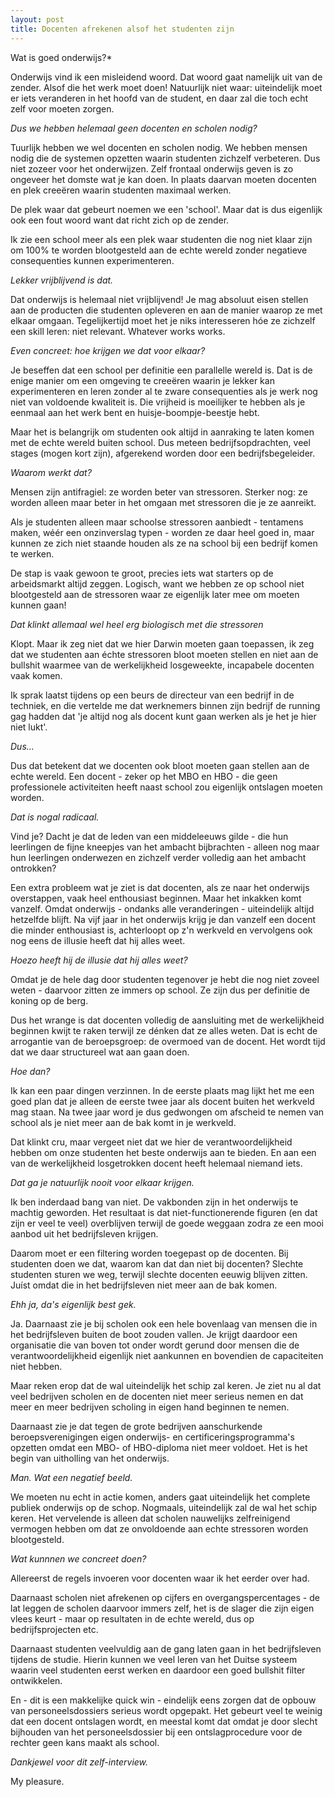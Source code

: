 ```yaml
---
layout: post
title: Docenten afrekenen alsof het studenten zijn
---
```


Wat is goed onderwijs?*

Onderwijs vind ik een misleidend woord. Dat woord gaat namelijk uit van de zender. Alsof die het werk moet doen! Natuurlijk niet waar: uiteindelijk moet er iets veranderen in het hoofd van de student, en daar zal die toch echt zelf voor moeten zorgen.

*Dus we hebben helemaal geen docenten en scholen nodig?*

Tuurlijk hebben we wel docenten en scholen nodig. We hebben mensen nodig die de systemen opzetten waarin studenten zichzelf verbeteren. Dus niet zozeer voor het onderwijzen. Zelf frontaal onderwijs geven is zo ongeveer het domste wat je kan doen. In plaats daarvan moeten docenten en plek creeëren waarin studenten maximaal werken.

De plek waar dat gebeurt noemen we een 'school'. Maar dat is dus eigenlijk ook een fout woord want dat richt zich op de zender.

Ik zie een school meer als een plek waar studenten die nog niet klaar zijn om 100% te worden blootgesteld aan de echte wereld zonder negatieve consequenties kunnen experimenteren.

*Lekker vrijblijvend is dat.*

Dat onderwijs is helemaal niet vrijblijvend! Je mag absoluut eisen stellen aan de producten die studenten opleveren en aan de manier waarop ze met elkaar omgaan. Tegelijkertijd moet het je niks interesseren hóe ze zichzelf een skill leren: niet relevant. Whatever works works.

*Even concreet: hoe krijgen we dat voor elkaar?*

Je beseffen dat een school per definitie een parallelle wereld is. Dat is de enige manier om een omgeving te creeëren waarin je lekker kan experimenteren en leren zonder al te zware consequenties als je werk nog niet van voldoende kwaliteit is. Die vrijheid is moeilijker te hebben als je eenmaal aan het werk bent en huisje-boompje-beestje hebt.

Maar het is belangrijk om studenten ook altijd in aanraking te laten komen met de echte wereld buiten school. Dus meteen bedrijfsopdrachten, veel stages (mogen kort zijn), afgerekend worden door een bedrijfsbegeleider.

*Waarom werkt dat?*

Mensen zijn antifragiel: ze worden beter van stressoren. Sterker nog: ze worden alleen maar beter in het omgaan met stressoren die je ze aanreikt.

Als je studenten alleen maar schoolse stressoren aanbiedt - tentamens maken, wéér een onzinverslag typen - worden ze daar heel goed in, maar kunnen ze zich niet staande houden als ze na school bij een bedrijf komen te werken.

De stap is vaak gewoon te groot, precies iets wat starters op de arbeidsmarkt altijd zeggen. Logisch, want we hebben ze op school niet blootgesteld aan de stressoren waar ze eigenlijk later mee om moeten kunnen gaan!

*Dat klinkt allemaal wel heel erg biologisch met die stressoren*

Klopt. Maar ik zeg niet dat we hier Darwin moeten gaan toepassen, ik zeg dat we studenten aan échte stressoren bloot moeten stellen en niet aan de bullshit waarmee van de werkelijkheid losgeweekte, incapabele docenten vaak komen.

Ik sprak laatst tijdens op een beurs de directeur van een bedrijf in de techniek, en die vertelde me dat werknemers binnen zijn bedrijf de running gag hadden dat 'je altijd nog als docent kunt gaan werken als je het je hier niet lukt'.

*Dus...*

Dus dat betekent dat we docenten ook bloot moeten gaan stellen aan de echte wereld. Een docent - zeker op het MBO en HBO - die geen professionele activiteiten heeft naast school zou eigenlijk ontslagen moeten worden.

*Dat is nogal radicaal.*

Vind je? Dacht je dat de leden van een middeleeuws gilde - die hun leerlingen de fijne kneepjes van het ambacht bijbrachten - alleen nog maar hun leerlingen onderwezen en zichzelf verder volledig aan het ambacht ontrokken?

Een extra probleem wat je ziet is dat docenten, als ze naar het onderwijs overstappen, vaak heel enthousiast beginnen. Maar het inkakken komt vanzelf. Omdat onderwijs - ondanks alle veranderingen - uiteindelijk altijd hetzelfde blijft. Na vijf jaar in het onderwijs krijg je dan vanzelf een docent die minder enthousiast is, achterloopt op z'n werkveld en vervolgens ook nog eens de illusie heeft dat hij alles weet.

*Hoezo heeft hij de illusie dat hij alles weet?*

Omdat je de hele dag door studenten tegenover je hebt die nog niet zoveel weten - daarvoor zitten ze immers op school. Ze zijn dus per definitie de koning op de berg.

Dus het wrange is dat docenten volledig de aansluiting met de werkelijkheid beginnen kwijt te raken terwijl ze dénken dat ze alles weten. Dat is echt de arrogantie van de beroepsgroep: de overmoed van de docent. Het wordt tijd dat we daar structureel wat aan gaan doen.

*Hoe dan?*

Ik kan een paar dingen verzinnen. In de eerste plaats mag lijkt het me een goed plan dat je alleen de eerste twee jaar als docent buiten het werkveld mag staan. Na twee jaar word je dus gedwongen om afscheid te nemen van school als je niet meer aan de bak komt in je werkveld.

Dat klinkt cru, maar vergeet niet dat we hier de verantwoordelijkheid hebben om onze studenten het beste onderwijs aan te bieden. En aan een van de werkelijkheid losgetrokken docent heeft helemaal niemand iets.

*Dat ga je natuurlijk nooit voor elkaar krijgen.*

Ik ben inderdaad bang van niet. De vakbonden zijn in het onderwijs te machtig geworden. Het resultaat is dat niet-functionerende figuren (en dat zijn er veel te veel) overblijven terwijl de goede weggaan zodra ze een mooi aanbod uit het bedrijfsleven krijgen.

Daarom moet er een filtering worden toegepast op de docenten. Bij studenten doen we dat, waarom kan dat dan niet bij docenten? Slechte studenten sturen we weg, terwijl slechte docenten eeuwig blijven zitten. Juíst omdat die in het bedrijfsleven niet meer aan de bak komen.

*Ehh ja, da's eigenlijk best gek.*

Ja. Daarnaast zie je bij scholen ook een hele bovenlaag van mensen die in het bedrijfsleven buiten de boot zouden vallen. Je krijgt daardoor een organisatie die van boven tot onder wordt gerund door mensen die de verantwoordelijkheid eigenlijk niet aankunnen en bovendien de capaciteiten niet hebben.

Maar reken erop dat de wal uiteindelijk het schip zal keren. Je ziet nu al dat veel bedrijven scholen en de docenten niet meer serieus nemen en dat meer en meer bedrijven scholing in eigen hand beginnen te nemen.

Daarnaast zie je dat tegen de grote bedrijven aanschurkende beroepsverenigingen eigen onderwijs- en certificeringsprogramma's opzetten omdat een MBO- of HBO-diploma niet meer voldoet. Het is het begin van uitholling van het onderwijs.

*Man. Wat een negatief beeld.*

We moeten nu echt in actie komen, anders gaat uiteindelijk het complete publiek onderwijs op de schop. Nogmaals, uiteindelijk zal de wal het schip keren. Het vervelende is alleen dat scholen nauwelijks zelfreinigend vermogen hebben om dat ze onvoldoende aan echte stressoren worden blootgesteld.

*Wat kunnnen we concreet doen?*

Allereerst de regels invoeren voor docenten waar ik het eerder over had.

Daarnaast scholen niet afrekenen op cijfers en overgangspercentages - de lat leggen de scholen daarvoor immers zelf, het is de slager die zijn eigen vlees keurt - maar op resultaten in de echte wereld, dus op bedrijfsprojecten etc.

Daarnaast studenten veelvuldig aan de gang laten gaan in het bedrijfsleven tijdens de studie. Hierin kunnen we veel leren van het Duitse systeem waarin veel studenten eerst werken en daardoor een goed bullshit filter ontwikkelen.

En - dit is een makkelijke quick win - eindelijk eens zorgen dat de opbouw van personeelsdossiers serieus wordt opgepakt. Het gebeurt veel te weinig dat een docent ontslagen wordt, en meestal komt dat omdat je door slecht bijhouden van het personeelsdossier bij een ontslagprocedure voor de rechter geen kans maakt als school.

*Dankjewel voor dit zelf-interview.*

My pleasure.
